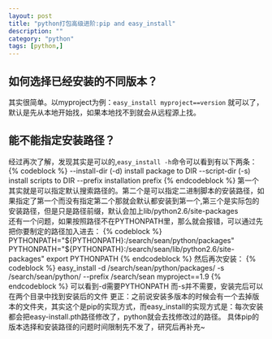 ```yaml
---
layout: post
title: "python打包高级进阶:pip and easy_install"
description: ""
category: "python"
tags: [python,]
---
```



## 如何选择已经安装的不同版本？
其实很简单。以myproject为例：`easy_install myproject==version` 就可以了，默认是先从本地开始找，如果本地找不到就会从远程源上找。
## 能不能指定安装路径？
经过再次了解，发现其实是可以的,`easy_install -h`命令可以看到有以下两条：
{% codeblock %}
  --install-dir (-d)             install package to DIR
  --script-dir (-s)              install scripts to DIR
  --prefix                       installation prefix 
{% endcodeblock %}
第一个其实就是可以指定默认搜索路径的。第二个是可以指定二进制脚本的安装路径，如果指定了第一个而没有指定第二个那就会默认都安装到第一个,第三个是实际包的安装路径，但是只是路径前缀，默认会加上lib/python2.6/site-packages  
还有一个问题，如果按照路径不在PYTHONPATH里，那么就会报错，可以通过先把你要制定的路径加入进去：
{% codeblock %}
PYTHONPATH="${PYTHONPATH}:/search/sean/python/packages"
PYTHONPATH="${PYTHONPATH}:/search/sean/lib/python2.6/site-packages"
export PYTHONPATH
{% endcodeblock %}
然后再次安装：
{% codeblock %}
easy_install -d /search/sean/python/packages/ -s /search/sean/python/ --prefix /search/sean  myproject==1.9
{% endcodeblock %}
可以看到-d需要PYTHONPATH 而-s并不需要，安装完后可以在两个目录中找到安装后的文件
更正：之前说安装多版本的时候会有一个去掉版本的文件夹，其实这个是pip的实现方式，而easy_install的实现方式是：每次安装都会把easy-install.pth路径修改了，python就会去找修改过的路径。
具体pip的版本选择和安装路径的问题时间限制先不发了，研究后再补充~
